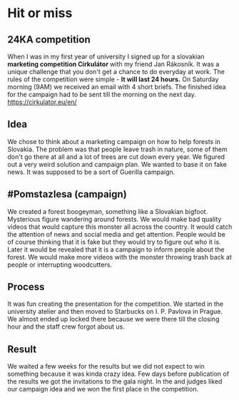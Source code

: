 # Hit or miss

## 24KA competition
When I was in my first year of university I signed up for a slovakian **marketing competition Cirkulátor** with my friend Jan Rákosník. It was a unique challenge that you don&#39;t get a chance to do everyday at work. The rules of the competition were simple - **It will last 24 hours.** On Saturday morning (9AM) we received an email with 4 short briefs. The finished idea for the campaign had to be sent till the morning on the next day.
https://cirkulator.eu/en/

## Idea
We chose to think about a marketing campaign on how to help forests in Slovakia. The problem was that people leave trash in nature, some of them don&#39;t go there at all and a lot of trees are cut down every year. We figured out a very weird solution and campaign plan. We wanted to base it on fake news. It was supposed to be a sort of Guerilla campaign.

## #Pomstazlesa (campaign)
We created a forest boogeyman, something like a Slovakian bigfoot. Mysterious figure wandering around forests. We would make bad quality videos that would capture this monster all across the country. It would catch the attention of news and social media and get attention. People would be of course thinking that it is fake but they would try to figure out who it is. Later it would be revealed that it is a campaign to inform people about the forest. We would make more videos with the monster throwing trash back at people or interrupting woodcutters.

## Process
It was fun creating the presentation for the competition. We started in the university atelier and then moved to Starbucks on I. P. Pavlova in Prague. We almost ended up locked there because we were there till the closing hour and the staff crew forgot about us.

## Result
We waited a few weeks for the results but we did not expect to win something because it was kinda crazy idea. Few days before publication of the results we got the invitations to the gala night. In the and judges liked our campaign idea and we won the first place in the competition. 
